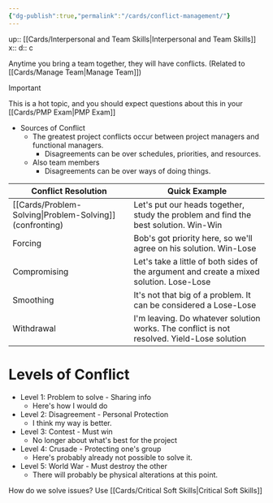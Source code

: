 ```yaml
---
{"dg-publish":true,"permalink":"/cards/conflict-management/"}
---
```


up:: [[Cards/Interpersonal and Team Skills\|Interpersonal and Team Skills]] 
x:: 
d:: c

Anytime you bring a team together, they will have conflicts. (Related to [[Cards/Manage Team\|Manage Team]])

> [!important]
> This is a hot topic, and you should expect questions about this in your [[Cards/PMP Exam\|PMP Exam]] 

- ﻿﻿Sources of Conflict
	- ﻿﻿The greatest project conflicts occur between project managers and functional managers.  
		- Disagreements can be over schedules, priorities, and resources.
	- Also team members
		- Disagreements can be over ways of doing things. 


| Conflict Resolution           | Quick Example                                                                                                    |
| ----------------------------- | ---------------------------------------------------------------------------------------------------------------- |
| [[Cards/Problem-Solving\|Problem-Solving]] (confronting) | Let's put our heads together, study the problem and find the best solution. Win-Win                              |
| Forcing                       | Bob's got priority here, so we'll agree on his solution. Win-Lose                                  |
| Compromising                  | Let's take a little of both sides of the argument and create a mixed solution. Lose-Lose                        |
| Smoothing                     | It's not that big of a problem. It can be considered a Lose-Lose                                             |
| Withdrawal                    | I'm leaving. Do whatever solution works. The conflict is not resolved. Yield-Lose solution |

# Levels of Conflict

- ﻿﻿Level 1: Problem to solve - Sharing info
	- Here's how I would do 
- ﻿﻿Level 2: Disagreement - Personal Protection
	- I think my way is better.
- ﻿﻿Level 3: Contest - Must win
	- No longer about what's best for the project
- ﻿﻿Level 4: Crusade - Protecting one's group
	- Here's probably already not possible to solve it. 
- ﻿﻿Level 5: World War - Must destroy the other
	- There will probably be physical alterations at this point.

How do we solve issues? Use [[Cards/Critical Soft Skills\|Critical Soft Skills]] 
